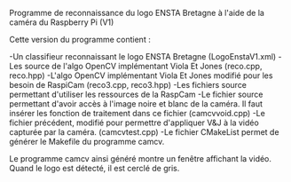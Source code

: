 Programme de reconnaissance du logo ENSTA Bretagne à l'aide de la caméra du Raspberry Pi (V1)

Cette version du programme contient : 

-Un classifieur reconnaissant le logo ENSTA Bretagne (LogoEnstaV1.xml)
-Les source de l'algo OpenCV implémentant Viola Et Jones (reco.cpp, reco.hpp)
-L'algo OpenCV implémentant Viola Et Jones modifié pour les besoin de RaspiCam (reco3.cpp, reco3.hpp)
-Les fichiers source permettant d'utiliser les ressources de la RaspCam
-Le fichier source permettant d'avoir accès à l'image noire et blanc de la caméra. Il faut insérer les fonction de traitement dans ce fichier (camcvvoid.cpp)
-Le fichier précédent, modifié pour permettre d'appliquer V&J à la vidéo capturée par la caméra. (camcvtest.cpp)
-Le fichier CMakeList permet de générer le Makefile du programme camcv.

Le programme camcv ainsi généré montre un fenêtre affichant la vidéo. Quand le logo est détecté, il est cerclé de gris.

